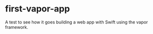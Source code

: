 # first-vapor-app
A test to see how it goes building a web app with Swift using the vapor framework. 
